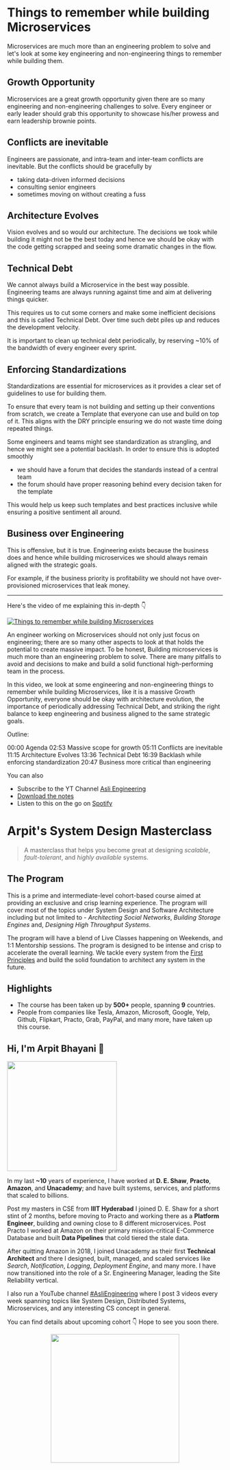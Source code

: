 Things to remember while building Microservices
===


Microservices are much more than an engineering problem to solve and let's look at some key engineering and non-engineering things to remember while building them.

## Growth Opportunity

Microservices are a great growth opportunity given there are so many engineering and non-engineering challenges to solve. Every engineer or early leader should grab this opportunity to showcase his/her prowess and earn leadership brownie points.

## Conflicts are inevitable

Engineers are passionate, and intra-team and inter-team conflicts are inevitable. But the conflicts should be gracefully by

- taking data-driven informed decisions
- consulting senior engineers
- sometimes moving on without creating a fuss

## Architecture Evolves

Vision evolves and so would our architecture. The decisions we took while building it might not be the best today and hence we should be okay with the code getting scrapped and seeing some dramatic changes in the flow.

## Technical Debt

We cannot always build a Microservice in the best way possible. Engineering teams are always running against time and aim at delivering things quicker.

This requires us to cut some corners and make some inefficient decisions and this is called Technical Debt. Over time such debt piles up and reduces the development velocity.

It is important to clean up technical debt periodically, by reserving ~10% of the bandwidth of every engineer every sprint.

## Enforcing Standardizations

Standardizations are essential for microservices as it provides a clear set of guidelines to use for building them.

To ensure that every team is not building and setting up their conventions from scratch, we create a Template that everyone can use and build on top of it. This aligns with the DRY principle ensuring we do not waste time doing repeated things.

Some engineers and teams might see standardization as strangling, and hence we might see a potential backlash. In order to ensure this is adopted smoothly

- we should have a forum that decides the standards instead of a central team
- the forum should have proper reasoning behind every decision taken for the template

This would help us keep such templates and best practices inclusive while ensuring a positive sentiment all around.

## Business over Engineering

This is offensive, but it is true. Engineering exists because the business does and hence while building microservices we should always remain aligned with the strategic goals.

For example, if the business priority is profitability we should not have over-provisioned microservices that leak money.
<hr />


<p>Here's the video of me explaining this in-depth 👇‍</p>

[![Things to remember while building Microservices](https://i.ytimg.com/vi/xbtE9IF4yRc/mqdefault.jpg)](https://www.youtube.com/watch?v=xbtE9IF4yRc)

An engineer working on Microservices should not only just focus on engineering; there are so many other aspects to look at that holds the potential to create massive impact. To be honest, Building microservices is much more than an engineering problem to solve. There are many pitfalls to avoid and decisions to make and build a solid functional high-performing team in the process.

In this video, we look at some engineering and non-engineering things to remember while building Microservices, like it is a massive Growth Opportunity, everyone should be okay with architecture evolution, the importance of periodically addressing Technical Debt, and striking the right balance to keep engineering and business aligned to the same strategic goals.

Outline:

00:00 Agenda
02:53 Massive scope for growth
05:11 Conflicts are inevitable
11:15 Architecture Evolves
13:36 Technical Debt
16:39 Backlash while enforcing standardization
20:47 Business more critical than engineering

You can also
 - Subscribe to the YT Channel [Asli Engineering](https://youtube.com/c/ArpitBhayani)
 - [Download the notes](https://drive.google.com/file/d/1R92VdVZn7zSQAglUg_vJ7EeR1YFFtoBL/view?usp=sharing)
 - Listen to this on the go on [Spotify](https://open.spotify.com/show/7qMoamm2iZQrsPVm6IQLoD)

# Arpit's System Design Masterclass

> A masterclass that helps you become great at designing _scalable_, _fault-tolerant_, and _highly available_ systems.

## The Program

This is a prime and intermediate-level cohort-based course aimed at providing an exclusive and crisp learning experience. The program will cover most of the topics under System Design and Software Architecture including but not limited to - _Architecting Social Networks_, _Building Storage Engines_ and, _Designing High Throughput Systems_.

The program will have a blend of Live Classes happening on Weekends, and 1:1 Mentorship sessions. The program is designed to be intense and crisp to accelerate the overall learning. We tackle every system from the [First Principles](https://en.wikipedia.org/wiki/First_principle) and build the solid foundation to architect any system in the future.


## Highlights

 - The course has been taken up by __500+__ people, spanning __9__ countries.
 - People from companies like Tesla, Amazon, Microsoft, Google, Yelp, Github, Flipkart, Practo, Grab, PayPal, and many more, have taken up this course.


## Hi, I'm Arpit Bhayani 👋

<img width="256px" src="https://arpitbhayani.me/static/img/arpit.jpg" />

In my last **~10** years of experience, I have worked at **D. E. Shaw**, **Practo**, **Amazon**, and **Unacademy**; and have built systems, services, and platforms that scaled to billions.

Post my masters in CSE from **IIIT Hyderabad** I joined D. E. Shaw for a short stint of 2 months, before moving to Practo and working there as a **Platform Engineer**, building and owning close to 8 different microservices. Post Practo I worked at Amazon on their primary mission-critical E-Commerce Database and built **Data Pipelines** that cold tiered the stale data.

After quitting Amazon in 2018, I joined Unacademy as their first **Technical Architect** and there I designed, built, managed, and scaled services like _Search_, _Notification_, _Logging_, _Deployment Engine_, and many more. I have now transitioned into the role of a Sr. Engineering Manager, leading the Site Reliability vertical.

I also run a YouTube channel [#AsliEngineering](https://www.youtube.com/c/ArpitBhayani) where I post 3 videos every week spanning topics like System Design, Distributed Systems, Microservices, and any interesting CS concept in general.

You can find details about upcoming cohort 👇‍ Hope to see you soon there.

<center>
<a target="_blank" href="https://arpitbhayani.me/masterclass">
<img src="https://user-images.githubusercontent.com/4745789/137859181-d4499cf4-ce65-4466-8b88-a078ece0f081.PNG" width="300px" />
</a>
</center>